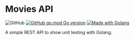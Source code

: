 # Movies API

![GitHub](https://img.shields.io/github/license/JaqueLB/movies-api)
[![GitHub go.mod Go version](https://img.shields.io/github/go-mod/go-version/JaqueLB/movies-api)](https://github.com/JaqueLB/movies-api)
[![Made with Golang](https://img.shields.io/badge/Made%20with-Go-blue)](https://go.dev/)

A simple REST API to show unit testing with Golang.
